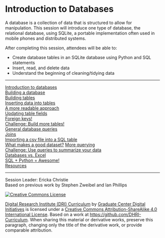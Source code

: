 # Introduction to Databases

A database is a collection of data that is structured to allow for manipulation. This session will introduce one type of database, the relational database, using SQLite, a portable implementation often used in mobile phones and distributed systems.

After completing this session, attendees will be able to: 

- Create database tables in an SQLite database using Python and SQL statements
- Insert, read, and delete data 
- Understand the beginning of cleaning/tidying data

-----

[Introduction to databases](sections/0-dbintro.md)  
[Building a database](sections/1-builddb.md)  
[Building tables](sections/2-buildtable.md)  
[Inserting data into tables](sections/3-insertdata.md)  
[A more readable approach](sections/3b-pythonic.md)  
[Updating table fields](sections/4-updatefield.md)  
[Foreign keys!](sections/5-foreignkeys.md)  
[Challenge: Build more tables!](sections/6-buildtable_challenge.md)  
[General database queries](sections/7-commonqueries.md)  
[Joins](sections/8-innerjoin.md)  
[Importing a csv file into a SQL table](sections/9-importcsv.md)  
[What makes a good dataset?](sections/9b-datasets.md) 
[More querying](sections/10-usefulqueries.md)  
[Challenge: Use queries to summarize your data](sections/11-querieschallenge.md)  
[Databases vs. Excel](sections/12-excel_v_db.md)  
[SQL + Python = Awesome!](sections/13-pyplussql-pseudo.md)  
[Resources](resources.md)  

-----

Session Leader: Ericka Christie  
Based on previous work by Stephen Zweibel and Ian Phillips

[![Creative Commons License](https://i.creativecommons.org/l/by-sa/4.0/88x31.png)](http://creativecommons.org/licenses/by-sa/4.0/)

[Digital Research Institute (DRI) Curriculum](http://purl.org/dc/terms/) by [Graduate Center Digital Initiatives](https://gcdi.commons.gc.cuny.edu/) is licensed under a [Creative Commons Attribution-ShareAlike 4.0 International License](http://creativecommons.org/licenses/by-sa/4.0/). Based on a work at <https://github.com/DHRI-Curriculum>. When sharing this material or derivative works, preserve this paragraph, changing only the title of the derivative work, or provide comparable attribution.


